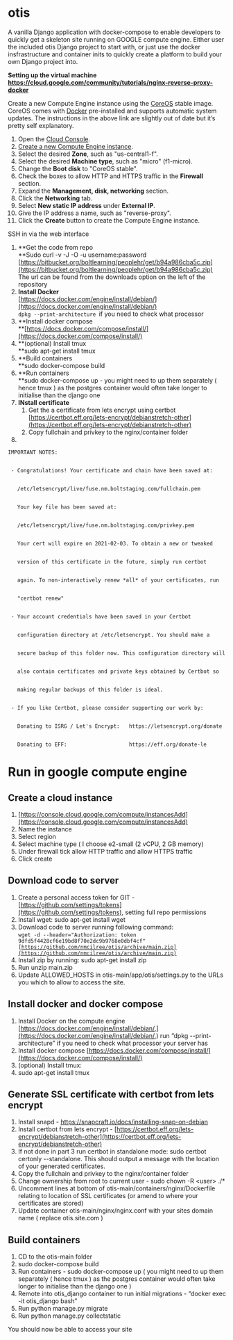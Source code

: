 # otis
A vanilla Django application with docker-compose to enable developers to quickly get a skeleton site running on GOOGLE compute engine.  Either user the included otis Django project to start with, or just use the docker insfrastructure and container inits to quickly create a platform to build your own Django project into.


**Setting up the virtual machine \
https://cloud.google.com/community/tutorials/nginx-reverse-proxy-docker**

Create a new Compute Engine instance using the [CoreOS](https://coreos.com/why) stable image. CoreOS comes with [Docker](https://www.docker.com/what-docker) pre-installed and supports automatic system updates. The instructions in the above link are slightly out of date but it’s pretty self explanatory.



1. Open the [Cloud Console](https://console.cloud.google.com/).
2. [Create a new Compute Engine instance](https://console.cloud.google.com/compute/instancesAdd?_ga=2.57045546.1076251652.1604485782-1478234681.1604485782).
3. Select the desired **Zone**, such as "us-central1-f".
4. Select the desired **Machine type**, such as "micro" (f1-micro).
5. Change the **Boot disk** to "CoreOS stable".
6. Check the boxes to allow HTTP and HTTPS traffic in the **Firewall** section.
7. Expand the **Management, disk, networking** section.
8. Click the **Networking** tab.
9. Select **New static IP address** under **External IP**.
10. Give the IP address a name, such as "reverse-proxy".
11. Click the **Create** button to create the Compute Engine instance.

SSH in via the web interface



1. **Get the code from repo \
**Sudo curl -v -J -O -u username:password [https://bitbucket.org/boltlearning/peoplehr/get/b94a986cba5c.zip](https://bitbucket.org/boltlearning/peoplehr/get/b94a986cba5c.zip) \
The url can be found from the downloads option on the left of the repository
2. **Install Docker** \
[https://docs.docker.com/engine/install/debian/](https://docs.docker.com/engine/install/debian/) \
`dpkg --print-architecture `if you need to check what processor
3. **Install docker compose \
**[https://docs.docker.com/compose/install/](https://docs.docker.com/compose/install/)
4. **(optional) Install tmux \
**sudo apt-get install tmux
5. **Build containers \
**sudo docker-compose build
6. **Run containers \
**sudo docker-compose up - you might need to up them separately ( hence tmux ) as the postgres container would often take longer to initialise than the django one
7. **INstall certificate**
    1. Get the a certificate from lets encrypt using certbot \
[https://certbot.eff.org/lets-encrypt/debianstretch-other](https://certbot.eff.org/lets-encrypt/debianstretch-other)
    2. Copy fullchain and privkey to the nginx/container folder
8. 

    IMPORTANT NOTES:


     - Congratulations! Your certificate and chain have been saved at:


       /etc/letsencrypt/live/fuse.nm.boltstaging.com/fullchain.pem


       Your key file has been saved at:


       /etc/letsencrypt/live/fuse.nm.boltstaging.com/privkey.pem


       Your cert will expire on 2021-02-03. To obtain a new or tweaked


       version of this certificate in the future, simply run certbot


       again. To non-interactively renew *all* of your certificates, run


       "certbot renew"


     - Your account credentials have been saved in your Certbot


       configuration directory at /etc/letsencrypt. You should make a


       secure backup of this folder now. This configuration directory will


       also contain certificates and private keys obtained by Certbot so


       making regular backups of this folder is ideal.


     - If you like Certbot, please consider supporting our work by:


       Donating to ISRG / Let's Encrypt:   https://letsencrypt.org/donate


       Donating to EFF:                    https://eff.org/donate-le


    



# Run in google compute engine


## Create a cloud instance



1. [https://console.cloud.google.com/compute/instancesAdd](https://console.cloud.google.com/compute/instancesAdd)
2. Name the instance
3. Select region
4. Select machine type ( I choose e2-small (2 vCPU, 2 GB memory)
5. Under firewall tick allow HTTP traffic and allow HTTPS traffic
6. Click create


## Download code to server



1. Create a personal access token for GIT - [https://github.com/settings/tokens](https://github.com/settings/tokens), setting full repo permissions
2. Install wget: sudo apt-get install wget
3. Download code to server running following command:  \
<code>wget -d --header="Authorization: token 9dfd5f4428cf6e19bd8f70e2dc9b9768e0dbf4cf" [https://github.com/nmcilree/otis/archive/main.zip](https://github.com/nmcilree/otis/archive/main.zip)</code>
4. Install zip by running: sudo apt-get install zip
5. Run unzip main.zip
6. Update ALLOWED_HOSTS in otis-main/app/otis/settings.py to the URLs you which to allow to access the site.


## Install docker and docker compose



1. Install Docker on the compute engine [https://docs.docker.com/engine/install/debian/,](https://docs.docker.com/engine/install/debian/,) run “dpkg --print-architecture” if you need to check what processor your server has
2. Install docker compose [https://docs.docker.com/compose/install/](https://docs.docker.com/compose/install/)
3. (optional) Install tmux: 
4. sudo apt-get install tmux


## Generate SSL certificate with certbot from lets encrypt



1. Install snapd - https://snapcraft.io/docs/installing-snap-on-debian
2. Install certbot from lets encrypt - [https://certbot.eff.org/lets-encrypt/debianstretch-other](https://certbot.eff.org/lets-encrypt/debianstretch-other)
3. If not done in part 3 run certbot in standalone mode: sudo certbot certonly --standalone. This should output a message with the location of your generated certificates.
4. Copy the fullchain and privkey to the nginx/container folder
5. Change ownership from root to current user - sudo chown -R &lt;user> ./*
6. Uncomment lines at bottom of otis-main/containers/nginx/Dockerfile relating to location of SSL certificates (or amend to where your certificates are stored)
7. Update container otis-main/nginx/nginx.conf with your sites domain name ( replace otis.site.com ) 


## Build containers 



1. CD to the otis-main folder
2. sudo docker-compose build 
3. Run containers - sudo docker-compose up ( you might need to up them separately ( hence tmux ) as the postgres container would often take longer to initialise than the django one )
4. Remote into otis_django container to run initial migrations - “docker exec -it otis_django bash”
5. Run python manage.py migrate
6. Run python manage.py collectstatic

You should now be able to access your site
